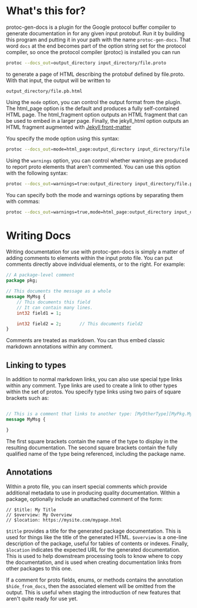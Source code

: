 
# What's this for?

protoc-gen-docs is a plugin for the Google protocol buffer compiler to generate
documentation in for any given input protobuf. Run it by building this program and
putting it in your path with the name `protoc-gen-docs`.
That word `docs` at the end becomes part of the option string set for the
protocol compiler, so once the protocol compiler (protoc) is installed
you can run

```bash
protoc --docs_out=output_directory input_directory/file.proto
```

to generate a page of HTML describing the protobuf defined by file.proto.
With that input, the output will be written to

	output_directory/file.pb.html

Using the `mode` option, you can control the output format from the plugin. The
html_page option is the default and produces a fully self-contained HTML page.
The html_fragment option outputs an HTML fragment that can be used to embed in a
larger page. Finally, the jekyll_html option outputs an HTML fragment augmented
with [Jekyll front-matter](https://jekyllrb.com/docs/frontmatter/)

You specify the mode option using this syntax:

```bash
protoc --docs_out=mode=html_page:output_directory input_directory/file.proto
```

Using the `warnings` option, you can control whether warnings are produced
to report proto elements that aren't commented. You can use this option with
the following syntax:

```bash
protoc --docs_out=warnings=true:output_directory input_directory/file.proto
```

You can specify both the mode and warnings options by separating them with commas:

```bash
protoc --docs_out=warnings=true,mode=html_page:output_directory input_directory/file.proto
```

# Writing Docs

Writing documentation for use with protoc-gen-docs is simply a matter of adding comments to elements
within the input proto file. You can put comments directly above individual elements, or to the
right. For example:

```proto
// A package-level comment
package pkg;

// This documents the message as a whole
message MyMsg {
    // This documents this field 
    // It can contain many lines.
    int32 field1 = 1;

    int32 field2 = 2;       // This documents field2
}
```

Comments are treated as markdown. You can thus embed classic markdown annotations within any comment.

## Linking to types

In addition to normal markdown links, you can also use special type links within any comment. Type
links are used to create a link to other types within the set of protos. You specify type links using
two pairs of square brackets such as:

```proto

// This is a comment that links to another type: [MyOtherType][MyPkg.MyOtherType]
message MyMsg {

}

```

The first square brackets contain the name of the type to display in the resulting documentation. The second
square brackets contain the fully qualified name of the type being referenced, including the
package name.

## Annotations

Within a proto file, you can insert special comments which provide additional metadata to
use in producing quality documentation. Within a package, optionally include an unattached
comment of the form:

```
// $title: My Title
// $overview: My Overview
// $location: https://mysite.com/mypage.html
```

`$title` provides a title for the generated package documentation. This is used for things like the
title of the generated HTML. `$overview` is a one-line description of the package, useful for
tables of contents or indexes. Finally, `$location` indicates the expected URL for the generated
documentation. This is used to help downstream processing tools to know where to copy
the documentation, and is used when creating documentation links from other packages to this one.

If a comment for proto fields, enums, or methods contains the annotation `$hide_from_docs`,
then the associated element will be omitted from the output. This is useful when staging the
introduction of new features that aren't quite ready for use yet.
